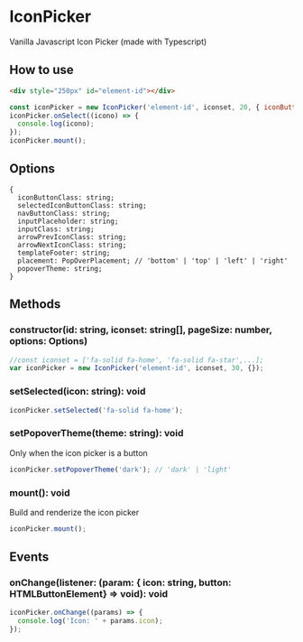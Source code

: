 # IconPicker
Vanilla Javascript Icon Picker (made with Typescript)

## How to use

```html
<div style="250px" id="element-id"></div>
```

```javascript
const iconPicker = new IconPicker('element-id', iconset, 20, { iconButtonClass: 'btn btn-secondary' });
iconPicker.onSelect((icono) => {
  console.log(icono);
});
iconPicker.mount();
```
## Options

```
{
  iconButtonClass: string;
  selectedIconButtonClass: string;
  navButtonClass: string;
  inputPlaceholder: string;
  inputClass: string;
  arrowPrevIconClass: string;
  arrowNextIconClass: string;
  templateFooter: string;
  placement: PopOverPlacement; // 'bottom' | 'top' | 'left' | 'right'
  popoverTheme: string;
}
```

## Methods

### constructor(id: string, iconset: string[], pageSize: number, options: Options)

```javascript
//const iconset = ['fa-solid fa-home', 'fa-solid fa-star',...];
var iconPicker = new IconPicker('element-id', iconset, 30, {});
```

### setSelected(icon: string): void

```javascript
iconPicker.setSelected('fa-solid fa-home');
```

### setPopoverTheme(theme: string): void

Only when the icon picker is a button

```javascript
iconPicker.setPopoverTheme('dark'); // 'dark' | 'light'
```

### mount(): void
Build and renderize the icon picker

```javascript
iconPicker.mount();
```

## Events

### onChange(listener: (param: { icon: string, button: HTMLButtonElement} => void): void

```javascript
iconPicker.onChange((params) => {
  console.log('Icon: ' + params.icon);
});
```